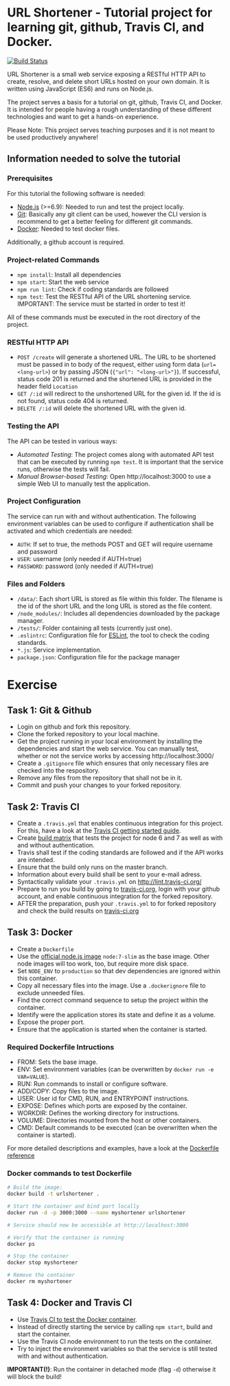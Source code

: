# URL Shortener - Tutorial project for learning git, github, Travis CI, and Docker. 
[![Build Status](https://travis-ci.org/jheinovski/urlshortener.svg?branch=master)](https://travis-ci.org/jheinovski/urlshortener)

URL Shortener is a small web service exposing a RESTful HTTP API to create, resolve, and delete short URLs hosted on your own domain. It is written using JavaScript (ES6) and runs on Node.js.

The project serves a basis for a tutorial on git, github, Travis CI, and Docker. It is intended for people having a rough understanding of these different technologies and want to get a hands-on experience.

Please Note: This project serves teaching purposes and it is not meant to be used productively anywhere!

## Information needed to solve the tutorial

### Prerequisites
For this tutorial the following software is needed:
- [Node.js](https://nodejs.org/) (>=6.9): Needed to run and test the project locally. 
- [Git](https://git-scm.com/downloads): Basically any git client can be used, however the CLI version is recommend to get a better feeling for different git commands.
- [Docker](https://docs.docker.com/engine/getstarted/step_one/): Needed to test docker files.

Additionally, a github account is required.

### Project-related Commands
- `npm install`: Install all dependencies
- `npm start`: Start the web service
- `npm run lint`: Check if coding standards are followed
- `npm test`: Test the RESTful API of the URL shortening service. IMPORTANT: The service must be started in order to test it!

All of these commands must be executed in the root directory of the project.

### RESTful HTTP API
- `POST /create` will generate a shortened URL. The URL to be shortened must be passed in to body of the request, either using form data (`url=<long-url>`) or by passing JSON (`{"url": "<long-url>"}`). If successful, status code 201 is returned and the shortened URL is provided in the header field `Location`
- `GET /:id` will redirect to the unshortened URL for the given id. If the id is not found, status code 404 is returned.
- `DELETE /:id` will delete the shortened URL with the given id. 

### Testing the API
The API can be tested in various ways:
- _Automated Testing_: The project comes along with automated API test that can be executed by running `npm test`. It is important that the service runs, otherwise the tests will fail.
- _Manual Browser-based Testing_: Open http://localhost:3000 to use a simple Web UI to manually test the application.

### Project Configuration
The service can run with and without authentication. The following environment variables can be used to configure if authentication shall be activated and which credentials are needed:
- `AUTH`: If set to true, the methods POST and GET will require username and password
- `USER`: username (only needed if AUTH=true)
- `PASSWORD`: password (only needed if AUTH=true)

### Files and Folders
- `/data/`: Each short URL is stored as file within this folder. The filename is the id of the short URL and the long URL is stored as the file content.
- `/node_modules/`: Includes all dependencies downloaded by the package manager.
- `/tests/`: Folder containing all tests (currently just one).
- `.eslintrc`: Configuration file for [ESLint](http://eslint.org/), the tool to check the coding standards.
- `*.js`: Service implementation.
- `package.json`: Configuration file for the package manager

# Exercise

## Task 1: Git & Github
- Login on github and fork this repository.
- Clone the forked repository to your local machine.
- Get the project running in your local environment by installing the dependencies and start the web service. You can manually test, whether or not the service works by accessing http://localhost:3000/
- Create a `.gitignore` file which ensures that only necessary files are checked into the respository.
- Remove any files from the repository that shall not be in it.
- Commit and push your changes to your forked repository.

## Task 2: Travis CI
- Create a `.travis.yml` that enables continuous integration for this project. For this, have a look at the [Travis CI getting started guide](https://docs.travis-ci.com/user/getting-started/).
- Create [build matrix](https://docs.travis-ci.com/user/customizing-the-build/#Build-Matrix) that tests the project for node 6 and 7 as well as with and without authentication.
- Travis shall test if the coding standards are followed and if the API works are intended.
- Ensure that the build only runs on the master branch.
- Information about every build shall be sent to your e-mail adress.
- Syntactically validate your `.travis.yml` on http://lint.travis-ci.org/
- Prepare to run you build by going to [travis-ci.org](http://travis-ci.org), login with your github account, and enable continuous integration for the forked repository.
- AFTER the preparation, push your `.travis.yml` to for forked repository and check the build results on [travis-ci.org](http://travis-ci.org)

## Task 3: Docker
- Create a `Dockerfile`
- Use the [official node.js image](https://hub.docker.com/_/node/) `node:7-slim` as the base image. Other node images will too work, too, but require more disk space.
- Set `NODE_ENV` to `production` so that dev dependencies are ignored within this container.
- Copy all necessary files into the image. Use a `.dockerignore` file to exclude unneeded files.
- Find the correct command sequence to setup the project within the container.
- Identify were the application stores its state and define it as a volume.
- Expose the proper port.
- Ensure that the application is started when the container is started.

### Required Dockerfile Intructions
- FROM: Sets the base image.
- ENV: Set environment variables (can be overwritten by `docker run -e VAR=VALUE`).
- RUN: Run commands to install or configure software.
- ADD/COPY: Copy files to the image.
- USER: User id for CMD, RUN, and ENTRYPOINT instructions.
- EXPOSE: Defines which ports are exposed by the container.
- WORKDIR: Defines the working directory for instructions.
- VOLUME: Directories mounted from the host or other containers.
- CMD: Default commands to be executed (can be overwritten when the container is started).

For more detailed descriptions and examples, have a look at the [Dockerfile reference](https://docs.docker.com/engine/reference/builder/)

### Docker commands to test Dockerfile
```sh
# Build the image:
docker build -t urlshortener .

# Start the container and bind port locally
docker run -d -p 3000:3000 --name myshortener urlshortener

# Service should now be accessible at http://localhost:3000

# Verify that the container is running
docker ps

# Stop the container
docker stop myshortener

# Remove the container
docker rm myshortener
```

## Task 4: Docker and Travis CI
- Use [Travis CI to test the Docker container](https://docs.travis-ci.com/user/docker/). 
- Instead of directly starting the service by calling `npm start`, build and start the container.
- Use the Travis CI node environment to run the tests on the container.
- Try to inject the environment variables so that the service is still tested with and without authentication.

**IMPORTANT(!)**: Run the container in detached mode (flag `-d`) otherwise it will block the build!
